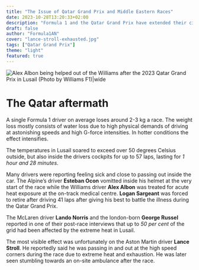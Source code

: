 ```yaml
---
title: "The Issue of Qatar Grand Prix and Middle Eastern Races"
date: 2023-10-28T13:20:33+02:00
description: "Formula 1 and the Qatar Grand Prix have extended their circuit contract for 5 more seasons. Slow speed corners, night time races and big spectacles, but at what cost does it all come when it comes to the 20 best drivers in the world?"
draft: false
author: "Formula1AN"
cover: "lance-stroll-exhausted.jpg"
tags: ["Qatar Grand Prix"]
theme: "light"
featured: true
---
```


![Alex Albon being helped out of the Williams after the 2023 Qatar Grand Prix in Lusail (Photo by Williams F1)|wide](https://cdn.williamsf1.tech/images/fnx611yr/production/0544f95ed02bbdf5476bffe2521ebeec0f29ba78-5738x3826.jpg?w=1200&auto=format)

# The Qatar aftermath

A single Formula 1 driver on average loses around 2-3 kg a race. The weight loss mostly consists of water loss due to high physical demands of driving at astonishing speeds and high G-force intensities. In hotter conditions the effect intensifies.

The temperatures in Lusail soared to exceed over 50 degrees Celsius outside, but also inside the drivers cockpits for up to 57 laps, lasting for *1 hour and 28 minutes*.

Many drivers were reporting feeling sick and close to passing out inside the car. The Alpine’s driver **Esteban Ocon** vomitted inside his helmet at the very start of the race while the Williams driver **Alex Albon** was treated for acute heat exposure at the on-track medical centre. **Logan Sargeant** was forced to retire after driving 41 laps after giving his best to battle the illness during the Qatar Grand Prix.

The McLaren driver **Lando Norris** and the london-born **George Russel** reported in one of their post-race interviews that up to *50 per cent* of the grid had been affected by the extreme heat in Lusail.

The most visible effect was unfortunately on the Aston Martin driver **Lance Stroll**. He reportedly said he was passing in and out at the high speed corners during the race due to extreme heat and exhaustion. He was later seen stumbling towards an on-site ambulance after the race.